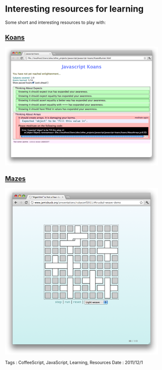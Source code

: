 # Interesting resources for learning

Some short and interesting resources to play with:

## [Koans](https://github.com/mrdavidlaing/javascript-koans)

![Koans](interesting-resources-for-learning/koans.png)

## [Mazes](http://www.jamisbuck.org/presentations/rubyconf2011)

![Mazes](interesting-resources-for-learning/mazes.png)

Tags : CoffeeScript, JavaScript, Learning, Resources
Date : 2011/12/1